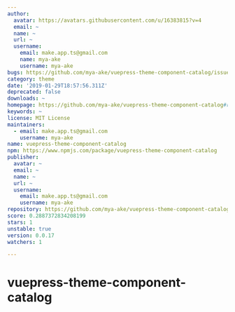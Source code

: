 ```yaml
---
author:
  avatar: https://avatars.githubusercontent.com/u/16383815?v=4
  email: ~
  name: ~
  url: ~
  username:
    email: make.app.ts@gmail.com
    name: mya-ake
    username: mya-ake
bugs: https://github.com/mya-ake/vuepress-theme-component-catalog/issues
category: theme
date: '2019-01-29T18:57:56.311Z'
deprecated: false
downloads: ~
homepage: https://github.com/mya-ake/vuepress-theme-component-catalog#readme
keywords: ~
license: MIT License
maintainers:
  - email: make.app.ts@gmail.com
    username: mya-ake
name: vuepress-theme-component-catalog
npm: https://www.npmjs.com/package/vuepress-theme-component-catalog
publisher:
  avatar: ~
  email: ~
  name: ~
  url: ~
  username:
    email: make.app.ts@gmail.com
    username: mya-ake
repository: https://github.com/mya-ake/vuepress-theme-component-catalog
score: 0.2887372834208199
stars: 1
unstable: true
version: 0.0.17
watchers: 1

---
```


# vuepress-theme-component-catalog